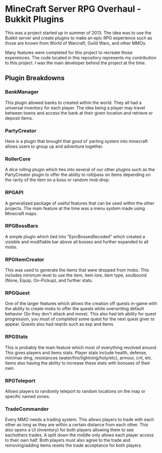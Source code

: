MineCraft Server RPG Overhaul - Bukkit Plugins
=

This was a project started up in summer of 2013.  The idea was to use the Bukkit server and create plugins to make an epic RPG experience such as those are known from World of Warcraft, Guild Wars, and other MMOs.

Many features were completed for this project to recreate those expereinces.  The code located in this repository represents my contribution to this project.  I was the main developer behind the project at the time.

## Plugin Breakdowns

### BankManager
This plugin allowed banks to created within the world.  They all had a universal inventory for each player.  The idea being a player may travel between towns and access the bank at their given location and retrieve or deposit items.

### PartyCreator
Here is a plugin that brought that good ol' parting system into minecraft allows users to group up and adventure together.

### RollerCore
A dice rolling plugin which ties into several of our other plugins such as the PartyCreator plugin to offer the ability to roll/pass on items depending on the rarity of the item on a boss or random mob drop.

### RPGAPI
A generalized package of useful features that can be used within the other projects.  The main feature at the time was a menu system made using Minecraft maps.

### RPGBossBars
A simple plugin which tied into "EpicBossesRecoded" which created a visisble and modifiable bar above all bosses and further expanded to all mobs.

### RPGItemCreator
This was used to generate the items that were dropped from mobs.  This includes minimum level to use the item, item lore, item type, soulbound (None, Equip, On-Pickup), and further stats.

### RPGQuest
One of the larger features which allows the creation off quests in-game with the ability to create mobs to offer the quests while overwriting default behavior (So they don't attack and move).  This also had teh ability for quest progression, you must of completed some quest for the next quest giver to appear.  Quests also had reqrds such as exp and items.

### RPGStats
This is probably the main feature which most of everything revolved around.  This gives players and items stats.  Player stats include health, defense, min/max dmg, resistances (water/fire/lightning/holy/etc), armour, crit, etc.  Items also having the ability to increase these stats with bonuses of their own.

### RPGTeleport
Allows players to randomly teleport to random locations on the map or specific named zones.

### TradeCommander
Every MMO needs a trading system.  This allows players to trade with each other as long as they are within a certain distance from each other.  This also opens a UI (inventory) for both players allowing them to see eachothers trades.  A split down the middle only allows each player access to their own half.  Both players must also agree to the trade and removing/adding items resets the trade acceptance for both players.
